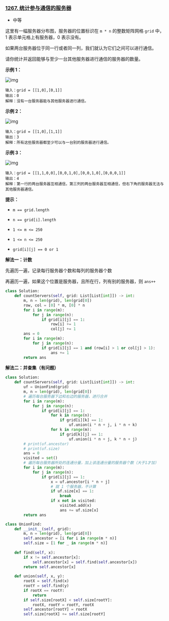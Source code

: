 ### [1267. 统计参与通信的服务器](https://leetcode.cn/problems/count-servers-that-communicate/)

- 中等

这里有一幅服务器分布图，服务器的位置标识在 `m * n` 的整数矩阵网格 `grid` 中，1 表示单元格上有服务器，0 表示没有。

如果两台服务器位于同一行或者同一列，我们就认为它们之间可以进行通信。

请你统计并返回能够与至少一台其他服务器进行通信的服务器的数量。

**示例 1：**

 ![img](https://assets.leetcode-cn.com/aliyun-lc-upload/uploads/2019/11/24/untitled-diagram-6.jpg)

```
输入：grid = [[1,0],[0,1]]
输出：0
解释：没有一台服务器能与其他服务器进行通信。
```

**示例 2：**

 ![img](https://assets.leetcode-cn.com/aliyun-lc-upload/uploads/2019/11/24/untitled-diagram-4-1.jpg)

```
输入：grid = [[1,0],[1,1]]
输出：3
解释：所有这些服务器都至少可以与一台别的服务器进行通信。
```

**示例 3：**

 ![img](https://assets.leetcode-cn.com/aliyun-lc-upload/uploads/2019/11/24/untitled-diagram-1-3.jpg)

```
输入：grid = [[1,1,0,0],[0,0,1,0],[0,0,1,0],[0,0,0,1]]
输出：4
解释：第一行的两台服务器互相通信，第三列的两台服务器互相通信，但右下角的服务器无法与其他服务器通信。
```

**提示：**

- `m == grid.length`
- `n == grid[i].length`

- `1 <= m <= 250`
- `1 <= n <= 250`

- `grid[i][j] == 0 or 1`

**解法一：计数**

先遍历一遍，记录每行服务器个数和每列的服务器个数

再遍历一遍，如果这个位置是服务器，且所在行，列有别的服务器，则 `ans++` 

```python
class Solution:
    def countServers(self, grid: List[List[int]]) -> int:
        m, n = len(grid), len(grid[0])
        row, col = [0] * m, [0] * n
        for i in range(m):
            for j in range(n):
                if grid[i][j] == 1:
                    row[i] += 1
                    col[j] += 1
        ans = 0
        for i in range(m):
            for j in range(n):
                if grid[i][j] == 1 and (row[i] > 1 or col[j] > 1):
                    ans += 1
        return ans
```

**解法二：并查集（有问题）**

```python
class Solution:
    def countServers(self, grid: List[List[int]]) -> int:
        uf = UnionFind(grid)
        m, n = len(grid), len(grid[0])
        # 遍历每台服务器下边和右边的服务器，进行合并
        for i in range(m):
            for j in range(n):
                if grid[i][j] == 1:
                    for k in range(n):
                        if grid[i][k] == 1:
                            uf.union(i * n + j, i * n + k)
                    for k in range(m):
                        if grid[k][j] == 1:
                            uf.union(i * n + j, k * n + j)
        # print(uf.ancestor)
        # print(uf.size)
        ans = 0
        visited = set()
        # 遍历每台服务器所处的连通分量，加上该连通分量的服务器个数（大于1才加）
        for i in range(m):
            for j in range(n):
                if grid[i][j] == 1:
                    x = uf.ancestor[i * n + j]
                    # 就 1 个服务器，不计算
                    if uf.size[x] == 1:
                        break
                    if x not in visited:
                        visited.add(x)
                        ans += uf.size[x]
        return ans

class UnionFind:
    def __init__(self, grid):
        m, n = len(grid), len(grid[0])
        self.ancestor = [i for i in range(m * n)]
        self.size = [1 for _ in range(m * n)]
    
    def find(self, x):
        if x != self.ancestor[x]:
            self.ancestor[x] = self.find(self.ancestor[x])
        return self.ancestor[x]
    
    def union(self, x, y):
        rootX = self.find(x)
        rootY = self.find(y)
        if rootX == rootY:
            return
        if self.size[rootX] < self.size[rootY]:
            rootX, rootY = rootY, rootX
        self.ancestor[rootY] = rootX
        self.size[rootX] += self.size[rootY]
```

